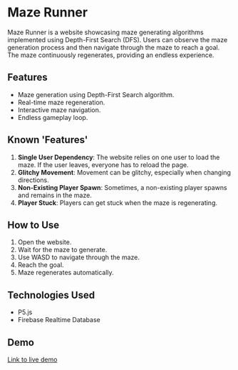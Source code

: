 # Maze Runner

Maze Runner is a website showcasing maze generating algorithms implemented using Depth-First Search (DFS). Users can observe the maze generation process and then navigate through the maze to reach a goal. The maze continuously regenerates, providing an endless experience.

## Features

- Maze generation using Depth-First Search algorithm.
- Real-time maze regeneration.
- Interactive maze navigation.
- Endless gameplay loop.

## Known 'Features'

1. **Single User Dependency**: The website relies on one user to load the maze. If the user leaves, everyone has to reload the page.
2. **Glitchy Movement**: Movement can be glitchy, especially when changing directions.
3. **Non-Existing Player Spawn**: Sometimes, a non-existing player spawns and remains in the maze.
4. **Player Stuck**: Players can get stuck when the maze is regenerating.

## How to Use

1. Open the website.
2. Wait for the maze to generate.
3. Use WASD to navigate through the maze.
4. Reach the goal.
5. Maze regenerates automatically. 

## Technologies Used

- P5.js
- Firebase Realtime Database

## Demo

[Link to live demo](https://multiplayer-maze-runner.onrender.com)

